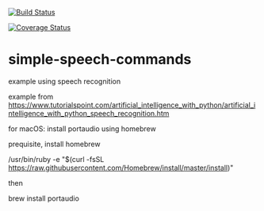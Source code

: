 [![Build Status](https://travis-ci.org/frdedynamics/simple-speech-commands.svg?branch=master)](https://travis-ci.org/frdedynamics/simple-speech-commands)

[![Coverage Status](https://coveralls.io/repos/github/frdedynamics/simple-speech-commands/badge.svg?branch=master)](https://coveralls.io/github/frdedynamics/simple-speech-commands?branch=master)

# simple-speech-commands
example using speech recognition

example from https://www.tutorialspoint.com/artificial_intelligence_with_python/artificial_intelligence_with_python_speech_recognition.htm

for macOS: install portaudio using homebrew

prequisite, install homebrew

/usr/bin/ruby -e "$(curl -fsSL https://raw.githubusercontent.com/Homebrew/install/master/install)"

then 

brew install portaudio

